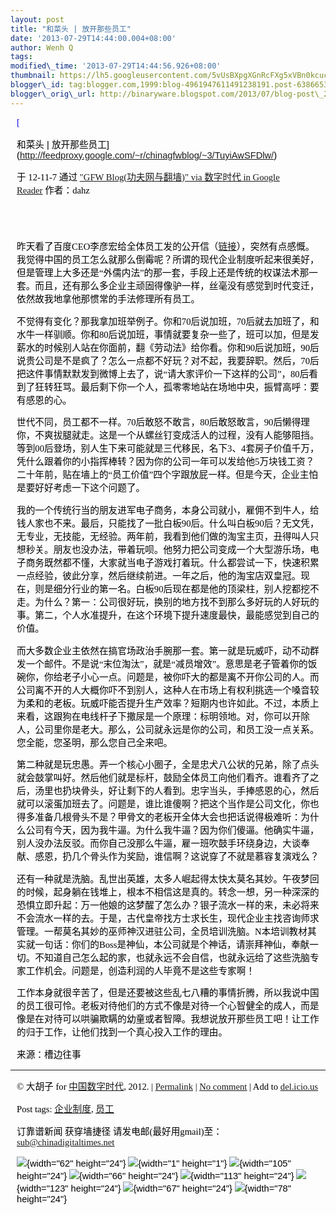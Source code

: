 ```yaml
--- 
layout: post 
title: "和菜头 | 放开那些员工" 
date: '2013-07-29T14:44:00.004+08:00' 
author: Wenh Q
tags:
modified\_time: '2013-07-29T14:44:56.926+08:00' 
thumbnail: https://lh5.googleusercontent.com/5vUsBXpgXGnRcFXg5xVBn0kcuc7UpmNosIcradxHcWT84BfCprfo15SN5sE9syM5bktvoz7Rah8b1ogrCZCx86-4QjNHf4UzYYZazD8h5ELX92RtYjU=s72-c
blogger\_id: tag:blogger.com,1999:blog-4961947611491238191.post-6386653975807353347
blogger\_orig\_url: http://binaryware.blogspot.com/2013/07/blog-post\_29.html
---
```

<div
style="color: black; direction: ltr; font-family: &quot;Arial&quot;; font-size: 11pt; margin-bottom: 0; margin-left: 7.5pt; margin-right: 7.5pt; margin-top: 0; padding: 0;">

<span
style="color: #0000ee; font-family: &quot;Verdana&quot;; text-decoration: underline;">[

和菜头 |
放开那些员工](http://feedproxy.google.com/~r/chinagfwblog/~3/TuyiAwSFDlw/)</span>

</div>

<div
style="color: black; direction: ltr; font-family: &quot;Arial&quot;; font-size: 11pt; margin-bottom: 0; margin-left: 7.5pt; margin-right: 7.5pt; margin-top: 0; padding-bottom: 8pt; padding-left: 0; padding-right: 0; padding-top: 0;">

<span style="font-family: &quot;Verdana&quot;;">于 12-11-7 通过
</span><span
style="color: #0000ee; font-family: &quot;Verdana&quot;; text-decoration: underline;">["GFW
Blog(功夫网与翻墙)" via 数字时代 in Google
Reader](http://feeds2.feedburner.com/chinagfwblog)</span><span
style="font-family: &quot;Verdana&quot;;"> 作者：dahz</span>

</div>

<div
style="color: black; direction: ltr; font-family: &quot;Arial&quot;; font-size: 11pt; height: 11pt; margin-bottom: 0; margin-left: 7.5pt; margin-right: 7.5pt; margin-top: 0; padding: 0;">

<span style="font-family: &quot;Verdana&quot;;"></span>

</div>

<div
style="color: black; direction: ltr; font-family: &quot;Arial&quot;; font-size: 11pt; margin-bottom: 0; margin-left: 7.5pt; margin-right: 7.5pt; margin-top: 0; padding: 0;">

<span
style="font-family: &quot;Verdana&quot;;">昨天看了百度CEO李彦宏给全体员工发的公开信（</span><span
style="color: #0000ee; font-family: &quot;Verdana&quot;; text-decoration: underline;">[链接](http://www.hecaitou.com/blogs/hecaitou/archives/134607.aspx)</span><span
style="font-family: &quot;Verdana&quot;;">），突然有点感慨。我觉得中国的员工怎么就那么倒霉呢？所谓的现代企业制度听起来很美好，但是管理上大多还是“外儒内法”的那一套，手段上还是传统的权谋法术那一套。而且，还有那么多企业主顽固得像驴一样，丝毫没有感觉到时代变迁，依然故我地拿他那惯常的手法修理所有员工。</span>

</div>

<div
style="color: black; direction: ltr; font-family: &quot;Arial&quot;; font-size: 11pt; margin-bottom: 0; margin-left: 7.5pt; margin-right: 7.5pt; margin-top: 0; padding: 0;">

<span
style="font-family: &quot;Verdana&quot;;">不觉得有变化？那我拿加班举例子。你和70后说加班，70后就去加班了，和水牛一样驯顺。你和80后说加班，事情就要复杂一些了，班可以加，但是发薪水的时候别人站在你面前，翻《劳动法》给你看。你和90后说加班，90后说贵公司是不是疯了？怎么一点都不好玩？对不起，我要辞职。然后，70后把这件事情默默发到微博上去了，说“请大家评价一下这样的公司”，80后看到了狂转狂骂。最后剩下你一个人，孤零零地站在场地中央，振臂高呼：要有感恩的心。</span>

</div>

<div
style="color: black; direction: ltr; font-family: &quot;Arial&quot;; font-size: 11pt; margin-bottom: 0; margin-left: 7.5pt; margin-right: 7.5pt; margin-top: 0; padding: 0;">

<span
style="font-family: &quot;Verdana&quot;;">世代不同，员工都不一样。70后敢怒不敢言，80后敢怒敢言，90后懒得理你，不爽拔腿就走。这是一个从螺丝钉变成活人的过程，没有人能够阻挡。等到00后登场，别人生下来可能就是三代移民，名下3、4套房子价值千万，凭什么跟着你的小指挥棒转？因为你的公司一年可以发给他5万块钱工资？二十年前，贴在墙上的“员工价值”四个字跟放屁一样。但是今天，企业主怕是要好好考虑一下这个问题了。</span>

</div>

<div
style="color: black; direction: ltr; font-family: &quot;Arial&quot;; font-size: 11pt; margin-bottom: 0; margin-left: 7.5pt; margin-right: 7.5pt; margin-top: 0; padding: 0;">

<span
style="font-family: &quot;Verdana&quot;;">我的一个传统行当的朋友进军电子商务，本身公司就小，雇佣不到牛人，给钱人家也不来。最后，只能找了一批白板90后。什么叫白板90后？无文凭，无专业，无技能，无经验。两年前，我看到他们做的淘宝主页，丑得叫人只想秒关。朋友也没办法，带着玩呗。他努力把公司变成一个大型游乐场，电子商务既然都不懂，大家就当电子游戏打着玩。什么都尝试一下，快速积累一点经验，彼此分享，然后继续前进。一年之后，他的淘宝店双皇冠。现在，则是细分行业的第一名。白板90后现在都是他的顶梁柱，别人挖都挖不走。为什么？第一：公司很好玩，换别的地方找不到那么多好玩的人好玩的事。第二，个人水准提升，在这个环境下提升速度最快，最能感觉到自己的价值。</span>

</div>

<div
style="color: black; direction: ltr; font-family: &quot;Arial&quot;; font-size: 11pt; margin-bottom: 0; margin-left: 7.5pt; margin-right: 7.5pt; margin-top: 0; padding: 0;">

<span
style="font-family: &quot;Verdana&quot;;">而大多数企业主依然在搞官场政治手腕那一套。第一就是玩威吓，动不动群发一个邮件。不是说“末位淘汰”，就是“减员增效”。意思是老子管着你的饭碗你，你给老子小心一点。问题是，被你吓大的都是离不开你公司的人。而公司离不开的人大概你吓不到别人，这种人在市场上有权利挑选一个嗓音较为柔和的老板。玩威吓能否提升生产效率？短期内也许如此。不过，本质上来看，这跟狗在电线杆子下撒尿是一个原理：标明领地。对，你可以开除人，公司里你是老大。那么，公司就永远是你的公司，和员工没一点关系。您全能，您圣明，那么您自己全来吧。</span>

</div>

<div
style="color: black; direction: ltr; font-family: &quot;Arial&quot;; font-size: 11pt; margin-bottom: 0; margin-left: 7.5pt; margin-right: 7.5pt; margin-top: 0; padding: 0;">

<span
style="font-family: &quot;Verdana&quot;;">第二种就是玩忠愚。弄一个核心小圈子，全是忠犬八公状的兄弟，除了点头就会鼓掌叫好。然后他们就是标杆，鼓励全体员工向他们看齐。谁看齐了之后，汤里也扔块骨头，好让剩下的人看到。忠字当头，手捧感恩的心，然后就可以滚蛋加班去了。问题是，谁比谁傻啊？把这个当作是公司文化，你也得多准备几根骨头不是？甲骨文的老板开全体大会也把话说得极难听：为什么公司有今天，因为我牛逼。为什么我牛逼？因为你们傻逼。他确实牛逼，别人没办法反驳。而你自己没那么牛逼，雇一班吹鼓手环绕身边，大谈奉献、感恩，扔几个骨头作为奖励，谁信啊？这说穿了不就是慕容复演戏么？</span>

</div>

<div
style="color: black; direction: ltr; font-family: &quot;Arial&quot;; font-size: 11pt; margin-bottom: 0; margin-left: 7.5pt; margin-right: 7.5pt; margin-top: 0; padding: 0;">

<span
style="font-family: &quot;Verdana&quot;;">还有一种就是洗脑。乱世出英雄，太多人崛起得太快太莫名其妙。午夜梦回的时候，起身躺在钱堆上，根本不相信这是真的。转念一想，另一种深深的恐惧立即升起：万一他娘的这梦醒了怎么办？银子流水一样的来，未必将来不会流水一样的去。于是，古代皇帝找方士求长生，现代企业主找咨询师求管理。一帮莫名其妙的巫师神汉进驻公司，全员培训洗脑。N本培训教材其实就一句话：你们的Boss是神仙，本公司就是个神话，请崇拜神仙，奉献一切。不知道自己怎么起的家，也就永远不会自信，也就永远给了这些洗脑专家工作机会。问题是，创造利润的人毕竟不是这些专家啊！</span>

</div>

<div
style="color: black; direction: ltr; font-family: &quot;Arial&quot;; font-size: 11pt; margin-bottom: 0; margin-left: 7.5pt; margin-right: 7.5pt; margin-top: 0; padding: 0;">

<span
style="font-family: &quot;Verdana&quot;;">工作本身就很辛苦了，但是还要被这些乱七八糟的事情折腾，所以我说中国的员工很可怜。老板对待他们的方式不像是对待一个心智健全的成人，而是像是在对待可以哄骗欺瞒的幼童或者智障。我想说放开那些员工吧！让工作的归于工作，让他们找到一个真心投入工作的理由。</span>

</div>

<div
style="color: black; direction: ltr; font-family: &quot;Arial&quot;; font-size: 11pt; margin-bottom: 0; margin-left: 7.5pt; margin-right: 7.5pt; margin-top: 0; padding: 0;">

<span style="font-family: &quot;Verdana&quot;;">来源：槽边往事</span>

</div>

------------------------------------------------------------------------

<div
style="color: black; direction: ltr; font-family: &quot;Arial&quot;; font-size: 11pt; margin-bottom: 0; margin-left: 7.5pt; margin-right: 7.5pt; margin-top: 0; padding: 0;">

<span style="font-family: &quot;Verdana&quot;;">© 大胡子 for
</span><span
style="color: #0000ee; font-family: &quot;Verdana&quot;; text-decoration: underline;">[中国数字时代](https://mycdtweb.info/chinese)</span><span
style="font-family: &quot;Verdana&quot;;">, 2012. | </span><span
style="color: #0000ee; font-family: &quot;Verdana&quot;; text-decoration: underline;">[Permalink](https://mycdtweb.info/chinese/2012/11/%e5%92%8c%e8%8f%9c%e5%a4%b4-%e6%94%be%e5%bc%80%e9%82%a3%e4%ba%9b%e5%91%98%e5%b7%a5/)</span><span
style="font-family: &quot;Verdana&quot;;"> | </span><span
style="color: #0000ee; font-family: &quot;Verdana&quot;; text-decoration: underline;">[No
comment](https://mycdtweb.info/chinese/2012/11/%e5%92%8c%e8%8f%9c%e5%a4%b4-%e6%94%be%e5%bc%80%e9%82%a3%e4%ba%9b%e5%91%98%e5%b7%a5/#comments)</span><span
style="font-family: &quot;Verdana&quot;;"> | Add to </span><span
style="color: #0000ee; font-family: &quot;Verdana&quot;; text-decoration: underline;">[del.icio.us](http://del.icio.us/post?url=https://mycdtweb.info/chinese/2012/11/%E5%92%8C%E8%8F%9C%E5%A4%B4-%E6%94%BE%E5%BC%80%E9%82%A3%E4%BA%9B%E5%91%98%E5%B7%A5/&title=%E5%92%8C%E8%8F%9C%E5%A4%B4+%7C+%E6%94%BE%E5%BC%80%E9%82%A3%E4%BA%9B%E5%91%98%E5%B7%A5)</span>

</div>

<div
style="color: black; direction: ltr; font-family: &quot;Arial&quot;; font-size: 11pt; margin-bottom: 0; margin-left: 7.5pt; margin-right: 7.5pt; margin-top: 0; padding: 0;">

<span style="font-family: &quot;Verdana&quot;;">Post tags: </span><span
style="color: #0000ee; font-family: &quot;Verdana&quot;; text-decoration: underline;">[企业制度](https://mycdtweb.info/chinese/tag/%e4%bc%81%e4%b8%9a%e5%88%b6%e5%ba%a6/?category=10466)</span><span
style="font-family: &quot;Verdana&quot;;">, </span><span
style="color: #0000ee; font-family: &quot;Verdana&quot;; text-decoration: underline;">[员工](https://mycdtweb.info/chinese/tag/%e5%91%98%e5%b7%a5/?category=10466)</span>

</div>

<div
style="color: black; direction: ltr; font-family: &quot;Arial&quot;; font-size: 11pt; margin-bottom: 0; margin-left: 7.5pt; margin-right: 7.5pt; margin-top: 0; padding: 0;">

<span style="font-family: &quot;Verdana&quot;;">订靠谱新闻 获穿墙捷径
请发电邮(最好用gmail)至：</span><span
style="color: #0000ee; font-family: &quot;Verdana&quot;; text-decoration: underline;"><sub@chinadigitaltimes.net></span>

</div>

<div
style="color: black; direction: ltr; font-family: &quot;Arial&quot;; font-size: 11pt; margin-bottom: 0; margin-left: 7.5pt; margin-right: 7.5pt; margin-top: 0; padding: 0;">

![](https://lh5.googleusercontent.com/5vUsBXpgXGnRcFXg5xVBn0kcuc7UpmNosIcradxHcWT84BfCprfo15SN5sE9syM5bktvoz7Rah8b1ogrCZCx86-4QjNHf4UzYYZazD8h5ELX92RtYjU){width="62"
height="24"}<span
style="font-family: &quot;Verdana&quot;;"> </span>![](https://lh4.googleusercontent.com/RFFh4fU8BnUMrSVyzPGMcj2v-XxT4bFnnlRac6XyE2W_OG-BVEdTW62-04d3QKEjxnF_YlifRdl-v5XvqMfcf1uvRY6zFHobBWReb69XPGt7q_PzdGU){width="1"
height="1"}<span
style="font-family: &quot;Verdana&quot;;"> </span>![](https://lh5.googleusercontent.com/rHV1FKakQmvfC56xftPCiRKplQ8nkQDNJ2koy75_e6PtRyEKEQ9iDgXL8TfkwjZIai-WcCbexk-9cCwOgLnOjdgZjoFOieJcAUioqg-qfmbnolYvW9I){width="105"
height="24"}<span
style="font-family: &quot;Verdana&quot;;"> </span>![](https://lh3.googleusercontent.com/Vmxnwtxrwvx9jkKoQp0JEVo1frKoGXwlT095NjMRJabWQPLwC1RF31rLdhgOFurqyG4tkZ5023ZhbnN-zIGxi6W2JYFUkRVA15eeIl4F9Bcv98I35xQ){width="66"
height="24"}<span
style="font-family: &quot;Verdana&quot;;"> </span>![](https://lh4.googleusercontent.com/ehpoVXpXN_BdH_gR_0roEZoy06H2PnQYNOioGQqGeZ1M7Dk27_c5ZtlnDe0GebtKy9y7vnUv6bJr5p4nDq9IGterSrLQFqEgdFOGUbU9THwz9eDFMyw){width="113"
height="24"}<span
style="font-family: &quot;Verdana&quot;;"> </span>![](https://lh5.googleusercontent.com/Mc8Jstgl_PoFGXjGuCxImxNmLA0eVWh-U23mv3mq65pkt5F-EQkn5Anc85Ykb7YCpuSpRP161uKltUImTkd7UF2mKyKn4Y4YFqHwyV1Qsm0LQAyiw9M){width="123"
height="24"}<span
style="font-family: &quot;Verdana&quot;;"> </span>![](https://lh6.googleusercontent.com/YreMkJ8g7TzmEQpcJ4_oZqyz5NWGNIxWB4y4ia680XC1KwJw100xWwRBpRJfenETCmR6wcfF4AP1oyE_Eh7TaJDSsBGPClsv_WvcCvBfmXag6iHRMNE){width="67"
height="24"}<span
style="font-family: &quot;Verdana&quot;;"> </span>![](https://lh4.googleusercontent.com/P8iuVnjvvKADvE3wZm9H5OmlUBOIk5plYbs-OYSOYsTENVPc0ZVI6fKSpfU1W0mdfUSAGLmPU42UdZmKkkf_EueY_xb0epO5A-5aWF8OzTFWsqrojmo){width="78"
height="24"}

</div>
